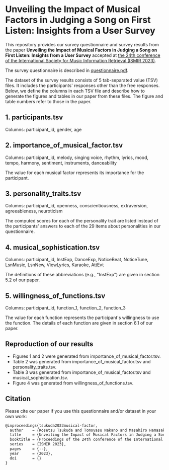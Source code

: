 # Unveiling the Impact of Musical Factors in Judging a Song on First Listen: Insights from a User Survey

This repository provides our survey questionnaire and survey results from the paper **Unveiling the Impact of Musical Factors in Judging a Song on First Listen: Insights from a User Survey** accepted at [the 24th conference of the International Society for Music Information Retrieval (ISMIR 2023)](https://ismir2023.ismir.net/).

The survey questionnaire is described in [questionnaire.pdf](/questionnaire.pdf).

The dataset of the survey results consists of 5 tab-separated value (TSV) files.
It includes the participants' responses other than the free responses.
Below, we define the columns in each TSV file and describe how to generate the figures and tables in our paper from these files.
The figure and table numbers refer to those in the paper.

## 1. participants.tsv

Columns: participant_id, gender, age

## 2. importance_of_musical_factor.tsv

Columns: participant_id, melody, singing voice, rhythm, lyrics, mood, tempo, harmony, sentiment, instruments, danceability

The value for each musical factor represents its importance for the participant.

## 3. personality_traits.tsv

Columns: participant_id, openness, conscientiousness, extraversion, agreeableness, neuroticism

The computed scores for each of the personality trait are listed instead of the participants' answers to each of the 29 items about personalities in our questionnaire.

## 4. musical_sophistication.tsv

Columns: participant_id, InstExp, DanceExp, NoticeBeat, NoticeTune, LsnMusic, LsnNew, ViewLyrics, Karaoke, AttEvt

The definitions of these abbreviations (e.g., "InstExp") are given in section 5.2 of our paper.

## 5. willingness_of_functions.tsv

Columns: participant_id, function_1, function_2, function_3

The value for each function represents the participant's willingness to use the function.
The details of each function are given in section 6.1 of our paper.

## Reproduction of our results

* Figures 1 and 2 were generated from importance_of_musical_factor.tsv.
* Table 2 was generated from importance_of_musical_factor.tsv and personality_traits.tsv.
* Table 3 was generated from importance_of_musical_factor.tsv and musical_sophistication.tsv.
* Figure 4 was generated from willingness_of_functions.tsv.

## Citation

Please cite our paper if you use this questionnaire and/or dataset in your own work:

```txt
@inproceedings{tsukuda2023musical-factor,
  author    = {Kosetsu Tsukuda and Tomoyasu Nakano and Masahiro Hamasaki and Masataka Goto},
  title     = {Unveiling the Impact of Musical Factors in Judging a Song on First Listen: Insights from a User Survey},
  booktitle = {Proceedings of the 24th conference of the International Society for Music Information Retrieval},
  series    = {ISMIR 2023},
  pages     = {--},
  year      = {2023},
  doi       = {}
}
```
